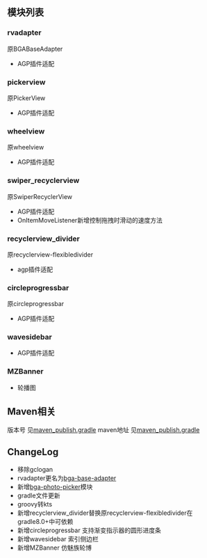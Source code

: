 ## 模块列表
### rvadapter
原BGABaseAdapter
- AGP插件适配
### pickerview
原PickerView
- AGP插件适配
### wheelview
原wheelview
- AGP插件适配
### swiper_recyclerview
原SwiperRecyclerView
- AGP插件适配
- OnItemMoveListener新增控制拖拽时滑动的速度方法
### recyclerview_divider
原recyclerview-flexibledivider
- agp插件适配
### circleprogressbar
原circleprogressbar
- AGP插件适配
### wavesidebar
- AGP插件适配
### MZBanner
- 轮播图

## Maven相关
版本号 见[maven_publish.gradle](maven_publish.gradle)
maven地址 见[maven_publish.gradle](maven_publish.gradle)

## ChangeLog
- 移除gclogan
- rvadapter更名为[bga-base-adapter](bga-base-adapter)
- 新增[bga-photo-picker](bga-photo-picker)模块
- gradle文件更新
- groovy转kts
- 新增recyclerview_divider替换原recyclerview-flexibledivider在gradle8.0+中可依赖
- 新增circleprogressbar 支持渐变指示器的圆形进度条
- 新增wavesidebar 索引侧边栏
- 新增MZBanner 仿魅族轮博